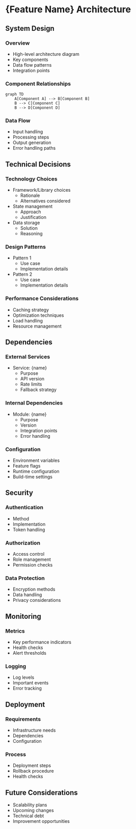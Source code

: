 # {Feature Name} Architecture

## System Design

### Overview

- High-level architecture diagram
- Key components
- Data flow patterns
- Integration points

### Component Relationships

```mermaid
graph TD
    A[Component A] --> B[Component B]
    B --> C[Component C]
    B --> D[Component D]
```

### Data Flow

- Input handling
- Processing steps
- Output generation
- Error handling paths

## Technical Decisions

### Technology Choices

- Framework/Library choices
  - Rationale
  - Alternatives considered
- State management
  - Approach
  - Justification
- Data storage
  - Solution
  - Reasoning

### Design Patterns

- Pattern 1
  - Use case
  - Implementation details
- Pattern 2
  - Use case
  - Implementation details

### Performance Considerations

- Caching strategy
- Optimization techniques
- Load handling
- Resource management

## Dependencies

### External Services

- Service: {name}
  - Purpose
  - API version
  - Rate limits
  - Fallback strategy

### Internal Dependencies

- Module: {name}
  - Purpose
  - Version
  - Integration points
  - Error handling

### Configuration

- Environment variables
- Feature flags
- Runtime configuration
- Build-time settings

## Security

### Authentication

- Method
- Implementation
- Token handling

### Authorization

- Access control
- Role management
- Permission checks

### Data Protection

- Encryption methods
- Data handling
- Privacy considerations

## Monitoring

### Metrics

- Key performance indicators
- Health checks
- Alert thresholds

### Logging

- Log levels
- Important events
- Error tracking

## Deployment

### Requirements

- Infrastructure needs
- Dependencies
- Configuration

### Process

- Deployment steps
- Rollback procedure
- Health checks

## Future Considerations

- Scalability plans
- Upcoming changes
- Technical debt
- Improvement opportunities
